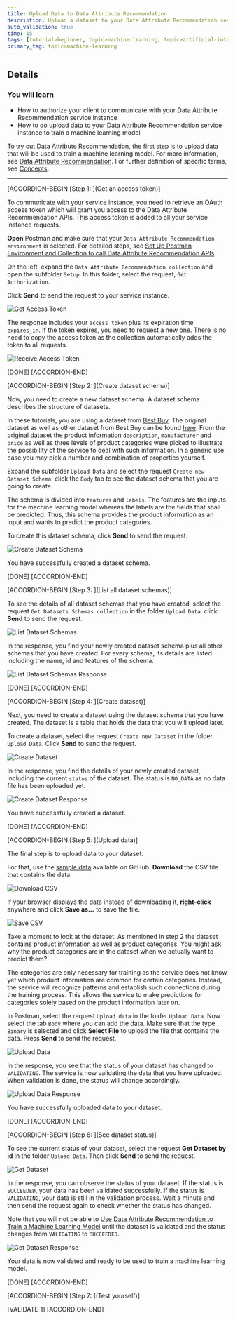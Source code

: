 ```yaml
---
title: Upload Data to Data Attribute Recommendation
description: Upload a dataset to your Data Attribute Recommendation service instance to afterwards be able to train your machine learning model.
auto_validation: true
time: 15
tags: [tutorial>beginner, topic>machine-learning, topic>artificial-intelligence, products>sap-cloud-platform, products>sap-ai-business-services, products>data-attribute-recommendation]
primary_tag: topic>machine-learning
---
```


## Details
### You will learn
  - How to authorize your client to communicate with your Data Attribute Recommendation service instance
  - How to do upload data to your Data Attribute Recommendation service instance to train a machine learning model

To try out Data Attribute Recommendation, the first step is to upload data that will be used to train a machine learning model. For more information, see [Data Attribute Recommendation](https://help.sap.com/dar). For further definition of specific terms, see [Concepts](https://help.sap.com/viewer/105bcfd88921418e8c29b24a7a402ec3/SHIP/en-US/fe501df6d9f94361bfea066f9a6f6712.html).

---

[ACCORDION-BEGIN [Step 1: ](Get an access token)]

To communicate with your service instance, you need to retrieve an OAuth access token which will grant you access to the Data Attribute Recommendation APIs. This access token is added to all your service instance requests.

**Open** Postman and make sure that your `Data Attribute Recommendation environment` is selected. For detailed steps, see [Set Up Postman Environment and Collection to call Data Attribute Recommendation APIs](cp-aibus-dar-setup-postman).

On the left, expand the `Data Attribute Recommendation collection` and open the subfolder `Setup`. In this folder, select the request, `Get Authorization`.

Click **Send** to send the request to your service instance.

![Get Access Token](get-access-token.png)

The response includes your `access_token` plus its expiration time `expires_in`. If the token expires, you need to request a new one. There is no need to copy the access token as the collection automatically adds the token to all requests.

![Receive Access Token](access-token.png)

[DONE]
[ACCORDION-END]


[ACCORDION-BEGIN [Step 2: ](Create dataset schema)]

Now, you need to create a new dataset schema. A dataset schema describes the structure of datasets.

In these tutorials, you are using a dataset from [Best Buy](https://www.bestbuy.com/). The original dataset as well as other dataset from Best Buy can be found [here](https://github.com/BestBuyAPIs/open-data-set/). From the original dataset the product information `description`, `manufacturer` and `price` as well as three levels of product categories were picked to illustrate the possibility of the service to deal with such information. In a generic use case you may pick a number and combination of properties yourself.

Expand the subfolder `Upload Data` and select the request `Create new Dataset Schema`. click the `Body` tab to see the dataset schema that you are going to create.

The schema is divided into `features` and `labels`. The features are the inputs for the machine learning model whereas the labels are the fields that shall be predicted. Thus, this schema provides the product information as an input and wants to predict the product categories.

To create this dataset schema, click **Send** to send the request.

![Create Dataset Schema](create-dataset-schema.png)

You have successfully created a dataset schema.

[DONE]
[ACCORDION-END]


[ACCORDION-BEGIN [Step 3: ](List all dataset schemas)]

To see the details of all dataset schemas that you have created, select the request `Get Datasets Schemas collection` in the folder `Upload Data`. click **Send** to send the request.

![List Dataset Schemas](get-dataset-schemas.png)

In the response, you find your newly created dataset schema plus all other schemas that you have created. For every schema, its details are listed including the name, id and features of the schema.

![List Dataset Schemas Response](get-dataset-schemas-response.png)

[DONE]
[ACCORDION-END]


[ACCORDION-BEGIN [Step 4: ](Create dataset)]

Next, you need to create a dataset using the dataset schema that you have created. The dataset is a table that holds the data that you will upload later.

To create a dataset, select the request `Create new Dataset` in the folder `Upload Data`. Click **Send** to send the request.

![Create Dataset](create-dataset.png)

In the response, you find the details of your newly created dataset, including the current `status` of the dataset. The status is `NO_DATA` as no data file has been uploaded yet.

![Create Dataset Response](create-dataset-response.png)

You have successfully created a dataset.

[DONE]
[ACCORDION-END]


[ACCORDION-BEGIN [Step 5: ](Upload data)]

The final step is to upload data to your dataset.

For that, use the [sample data](https://github.com/SAP-samples/data-attribute-recommendation-postman-tutorial-sample/blob/master/Tutorial_Example_Dataset.csv) available on GitHub. **Download** the CSV file that contains the data.

![Download CSV](download-csv.png)

If your browser displays the data instead of downloading it, **right-click** anywhere and click **Save as...** to save the file.

![Save CSV](download-csv-save.png)

Take a moment to look at the dataset. As mentioned in step 2 the dataset contains product information as well as product categories. You might ask why the product categories are in the dataset when we actually want to predict them?

The categories are only necessary for training as the service does not know yet which product information are common for certain categories. Instead, the service will recognize patterns and establish such connections during the training process. This allows the service to make predictions for categories solely based on the product information later on.

In Postman, select the request `Upload data` in the folder `Upload Data`. Now select the tab `Body` where you can add the data. Make sure that the type `Binary` is selected and click **Select File** to upload the file that contains the data. Press **Send** to send the request.

![Upload Data](upload-data.png)

In the response, you see that the status of your dataset has changed to `VALIDATING`. The service is now validating the data that you have uploaded. When validation is done, the status will change accordingly.

![Upload Data Response](upload-data-response.png)

You have successfully uploaded data to your dataset.

[DONE]
[ACCORDION-END]


[ACCORDION-BEGIN [Step 6: ](See dataset status)]

To see the current status of your dataset, select the request **Get Dataset by id** in the folder `Upload Data`. Then click **Send** to send the request.

![Get Dataset](get-dataset.png)

In the response, you can observe the status of your dataset. If the status is `SUCCEEDED`, your data has been validated successfully. If the status is `VALIDATING`, your data is still in the validation process. Wait a minute and then send the request again to check whether the status has changed.

Note that you will not be able to [Use Data Attribute Recommendation to Train a Machine Learning Model](cp-aibus-dar-model) until the dataset is validated and the status changes from `VALIDATING` to `SUCCEEDED`.   

![Get Dataset Response](get-dataset-response.png)

Your data is now validated and ready to be used to train a machine learning model.

[DONE]
[ACCORDION-END]


[ACCORDION-BEGIN [Step 7: ](Test yourself)]

[VALIDATE_1]
[ACCORDION-END]
